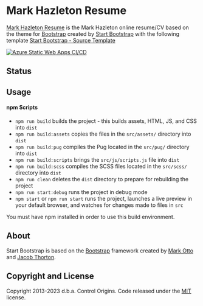 # Mark Hazleton Resume

[Mark Hazleton Resume](https://markhazleton.controlorigins.com/) is the Mark Hazleton online resume/CV based on the theme for [Bootstrap](https://getbootstrap.com/) created by [Start Bootstrap](https://startbootstrap.com/) with the following template [Start Bootstrap - Source Template](https://startbootstrap.com/theme/resume/)

[![Azure Static Web Apps CI/CD](https://github.com/controlorigins/markhazleton-blog/actions/workflows/azure-static-web-apps-white-stone-0f5cd1910.yml/badge.svg)](https://github.com/controlorigins/markhazleton-blog/actions/workflows/azure-static-web-apps-white-stone-0f5cd1910.yml)


## Status

## Usage

#### npm Scripts

-   `npm run build` builds the project - this builds assets, HTML, JS, and CSS into `dist`
-   `npm run build:assets` copies the files in the `src/assets/` directory into `dist`
-   `npm run build:pug` compiles the Pug located in the `src/pug/` directory into `dist`
-   `npm run build:scripts` brings the `src/js/scripts.js` file into `dist`
-   `npm run build:scss` compiles the SCSS files located in the `src/scss/` directory into `dist`
-   `npm run clean` deletes the `dist` directory to prepare for rebuilding the project
-   `npm run start:debug` runs the project in debug mode
-   `npm start` or `npm run start` runs the project, launches a live preview in your default browser, and watches for changes made to files in `src`

You must have npm installed in order to use this build environment.


## About

Start Bootstrap is based on the [Bootstrap](https://getbootstrap.com/) framework created by [Mark Otto](https://twitter.com/mdo) and [Jacob Thorton](https://twitter.com/fat).

## Copyright and License

Copyright 2013-2023 d.b.a. Control Origins. Code released under the [MIT](https://github.com/controlorigins/markhazleton-blog/blob/main/LICENSE) license.
